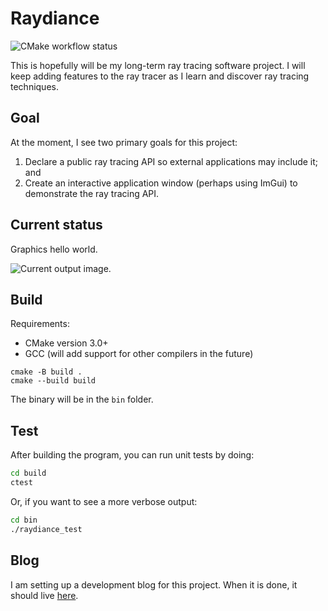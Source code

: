 # Raydiance

![CMake workflow status](https://github.com/cszach/Raydiance/actions/workflows/cmake.yml/badge.svg)

[blog]: https://cszach.github.io/Raydiance/

This is hopefully will be my long-term ray tracing software project. I will keep
adding features to the ray tracer as I learn and discover ray tracing
techniques.

## Goal

At the moment, I see two primary goals for this project:

1. Declare a public ray tracing API so external applications may include it; and
2. Create an interactive application window (perhaps using ImGui) to demonstrate
   the ray tracing API.

## Current status

Graphics hello world.

![Current output image.](image.ppm)

## Build

Requirements:

- CMake version 3.0+
- GCC (will add support for other compilers in the future)

```
cmake -B build .
cmake --build build
```

The binary will be in the `bin` folder.

## Test

After building the program, you can run unit tests by doing:

```bash
cd build
ctest
```

Or, if you want to see a more verbose output:

```bash
cd bin
./raydiance_test
```

## Blog

I am setting up a development blog for this project. When it is done, it should
live [here][blog].
